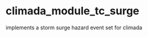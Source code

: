 climada_module_tc_surge
=======================

implements a storm surge hazard event set for climada
